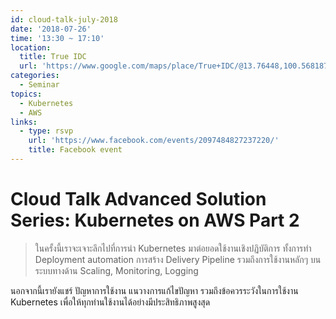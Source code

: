 ```yaml
---
id: cloud-talk-july-2018
date: '2018-07-26'
time: '13:30 ~ 17:10'
location:
  title: True IDC
  url: 'https://www.google.com/maps/place/True+IDC/@13.76448,100.568187,15z/data=!4m2!3m1!1s0x0:0xb6d271169990395b?sa=X&ved=0ahUKEwiszcG_q7_aAhVFsI8KHTWRAcYQ_BIIhgEwEQ'
categories:
  - Seminar
topics:
  - Kubernetes
  - AWS
links:
  - type: rsvp
    url: 'https://www.facebook.com/events/2097484827237220/'
    title: Facebook event
---
```

# Cloud Talk Advanced Solution Series: Kubernetes on AWS Part 2

> ในครั้งนี้เราจะเจาะลึกไปที่การนำ Kubernetes มาต่อยอดใช้งานเชิงปฏิบัติการ ทั้งการทำ Deployment automation การสร้าง Delivery Pipeline รวมถึงการใช้งานหลักๆ บนระบบทางด้าน Scaling, Monitoring, Logging

นอกจากนี้เรายังแชร์ ปัญหาการใช้งาน แนวางการแก้ไขปัญหา รวมถึงข้อควรระวังในการใช้งาน Kubernetes เพื่อให้ทุกท่านใช้งานได้อย่างมีประสิทธิภาพสูงสุด
